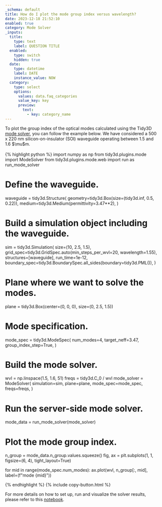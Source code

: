 ```yaml
---
_schema: default
title: How do I plot the mode group index versus wavelength?
date: 2023-12-18 21:52:10
enabled: true
category: Mode Solver
_inputs:
  title:
    type: text
    label: QUESTION TITLE
  enabled:
    type: switch
    hidden: true
  date:
    type: datetime
    label: DATE
    instance_value: NOW
  category:
    type: select
    options:
      values: data.faq_categories
      value_key: key
      preview:
        text:
          - key: category_name
---
```

<div>To plot the group index of the optical modes calculated using the Tidy3D <a target="_blank" rel="noopener" href="https://docs.flexcompute.com/projects/tidy3d/en/latest/api/_autosummary/tidy3d.plugins.mode.ModeSolver.html#tidy3d.plugins.mode.ModeSolver">mode solver</a>, you can follow the example below. We have considered a 500 x 220 nm silicon-on-insulator (SOI) waveguide operating between 1.5 and 1.6 $\mu$m.</div>

<div> </div>

<div markdown class="code-snippet">{% highlight python %}
import numpy as np
from tidy3d.plugins.mode import ModeSolver
from tidy3d.plugins.mode.web import run as run_mode_solver

# Define the waveguide.
waveguide = tidy3d.Structure(
    geometry=tidy3d.Box(size=(tidy3d.inf, 0.5, 0.22)),
    medium=tidy3d.Medium(permittivity=3.47**2),
)

# Build a simulation object including the waveguide.
sim = tidy3d.Simulation(
    size=(10, 2.5, 1.5),
    grid_spec=tidy3d.GridSpec.auto(min_steps_per_wvl=20, wavelength=1.55),
    structures=[waveguide],
    run_time=1e-12,
    boundary_spec=tidy3d.BoundarySpec.all_sides(boundary=tidy3d.PML()),
)

# Plane where we want to solve the modes.
plane = tidy3d.Box(center=(0, 0, 0), size=(0, 2.5, 1.5))

# Mode specification.
mode_spec = tidy3d.ModeSpec(
  num_modes=4,
  target_neff=3.47,
  group_index_step=True,
)

# Build the mode solver.
wvl = np.linspace(1.5, 1.6, 51)
freqs = tidy3d.C_0 / wvl
mode_solver = ModeSolver(
  simulation=sim,
  plane=plane,
  mode_spec=mode_spec,
  freqs=freqs,
)

# Run the server-side mode solver.
mode_data = run_mode_solver(mode_solver)

# Plot the mode group index.
n_group = mode_data.n_group.values.squeeze()
fig, ax = plt.subplots(1, 1, figsize=(6, 4), tight_layout=True)

for mid in range(mode_spec.num_modes):
    ax.plot(wvl, n_group[:, mid], label=(f"mode {mid}"))

{% endhighlight %}
{% include copy-button.html %}</div>

<div><p>For more details on how to set up, run and visualize the solver results, please refer to this <a href="https://www.flexcompute.com/tidy3d/examples/notebooks/ModeSolver/">notebook</a>.</p></div>